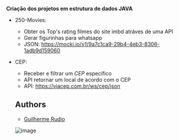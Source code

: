 **Criação dos projetos em estrutura de dados JAVA**

- 250-Movies:
 
  - Obter os Top's rating filmes do site imbd atráves de uma API
  - Gerar figurinhas para whatsapp
  - JSON: https://mocki.io/v1/9a7c1ca9-29b4-4eb3-8306-1adb9d159060
  
- CEP:

  - Receber e filtrar um *CEP* especifico
  - API retornar um local de acordo com o CEP
  - API: https://viacep.com.br/ws/cep/json
  
  ## Authors
  - [Guilherme Rudio](https://github.com/Rudio1)
  
  
  ![image](https://user-images.githubusercontent.com/90154109/143505019-ebdad54f-bb14-49cf-870a-aa4dea1837a7.png)
